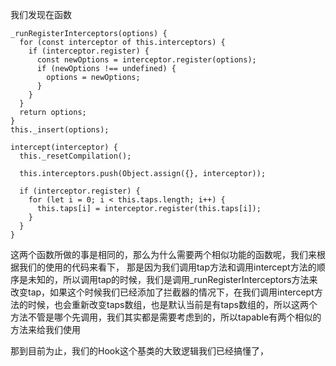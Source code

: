 我们发现在函数
```JS
_runRegisterInterceptors(options) {
  for (const interceptor of this.interceptors) {
    if (interceptor.register) {
      const newOptions = interceptor.register(options);
      if (newOptions !== undefined) {
        options = newOptions;
      }
    }
  }
  return options;
}
this._insert(options);

intercept(interceptor) {
  this._resetCompilation();

  this.interceptors.push(Object.assign({}, interceptor));

  if (interceptor.register) {
    for (let i = 0; i < this.taps.length; i++) {
      this.taps[i] = interceptor.register(this.taps[i]);
    }
  }
}
```
这两个函数所做的事是相同的，那么为什么需要两个相似功能的函数呢，我们来根据我们的使用的代码来看下，
那是因为我们调用tap方法和调用intercept方法的顺序是未知的，所以调用tap的时候，我们是调用_runRegisterInterceptors方法来改变tap，如果这个时候我们已经添加了拦截器的情况下，在我们调用intercept方法的时候，也会重新改变taps数组，也是默认当前是有taps数组的，所以这两个方法不管是哪个先调用，我们其实都是需要考虑到的，所以tapable有两个相似的方法来给我们使用

那到目前为止，我们的Hook这个基类的大致逻辑我们已经搞懂了，